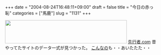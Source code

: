 +++
date = "2004-08-24T16:48:11+09:00"
draft = false
title = "今日の赤っ恥"
categories = ["馬鹿"]
slug = "1131"
+++

<img src="http://ieiriblog.jugem.jp/?image=4011" width="400" height="77" alt="" class="pict" />
<a href="http://ieiri.jp/senkousya" target="_blank">先行者.com</a>
昔やってたサイトのデータ一式が見つかった。
<a href="http://ieiri.jp/img/mashi.jpg" target="_blank">こんなの</a>も・・あいたたた・・
